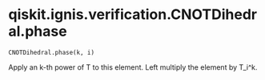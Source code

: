 # qiskit.ignis.verification.CNOTDihedral.phase

`CNOTDihedral.phase(k, i)`

Apply an k-th power of T to this element. Left multiply the element by T\_i^k.
